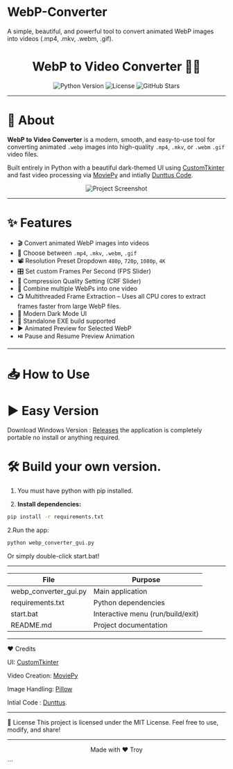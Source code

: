 # WebP-Converter
A simple, beautiful, and powerful tool to convert animated WebP images into videos (.mp4, .mkv, .webm, .gif).

<h1 align="center">WebP to Video Converter 🎥✨</h1>

<p align="center">
  <img src="https://img.shields.io/badge/python-3.9%2B-blue.svg" alt="Python Version">
  <img src="https://img.shields.io/badge/License-MIT-green.svg" alt="License">
  <img src="https://img.shields.io/github/stars/iTroy0/WebP-Converter?style=social" alt="GitHub Stars">
</p>

---

# 🚀 About

**WebP to Video Converter** is a modern, smooth, and easy-to-use tool for converting animated `.webp` images into high-quality `.mp4`, `.mkv`, or `.webm` `.gif` video files.

Built entirely in Python with a beautiful dark-themed UI using [CustomTkinter](https://github.com/TomSchimansky/CustomTkinter) and fast video processing via [MoviePy](https://zulko.github.io/moviepy/) and intially [Dunttus Code](https://github.com/Dunttus/webptomp4).
<p align="center">
  <img src="https://i.ibb.co/wFpsrJn5/Latest-Version1.png" alt="Project Screenshot">
</p>

---

# ✨ Features

- 🎬 Convert animated WebP images into videos
- 🎥 Choose between `.mp4`, `.mkv`, `.webm`, `.gif`
- 📽️ Resolution Preset Dropdown `480p`, `720p`, `1080p`, `4K`
- 🎛️ Set custom Frames Per Second (FPS Slider)
- 💫 Compression Quality Setting (CRF Slider)
- 🔗 Combine multiple WebPs into one video
- 📺 Multithreaded Frame Extraction – Uses all CPU cores to extract frames faster from large WebP files.
- 🌙 Modern Dark Mode UI
- 🎯 Standalone EXE build supported
- ▶️ Animated Preview for Selected WebP
- ⏯️ Pause and Resume Preview Animation
  
---

# 📥 How to Use

#  ▶️ Easy Version
Download Windows Version : [Releases](https://github.com/iTroy0/WebP-Converter/releases)
the application is completely portable no install or anything required.

# 🛠️ Build your own version.

1. You must have python with pip installed.

3. **Install dependencies:**
```bash
pip install -r requirements.txt
```

2.Run the app:
```bash
python webp_converter_gui.py
```
Or simply double-click start.bat!

---

| File                | Purpose
|---------------------|--------------------------
webp_converter_gui.py | Main application
requirements.txt      | Python dependencies
start.bat             | Interactive menu (run/build/exit)
README.md             | Project documentation

---

❤️ Credits

UI: [CustomTkinter](https://github.com/TomSchimansky/CustomTkinter)

Video Creation: [MoviePy](https://zulko.github.io/moviepy/) 

Image Handling: [Pillow](https://github.com/python-pillow/Pillow)

Intial Code : [Dunttus](https://github.com/Dunttus/webptomp4).

---

📜 License
This project is licensed under the MIT License.
Feel free to use, modify, and share!

---

<p align="center"> Made with ❤️ Troy </p> ```






